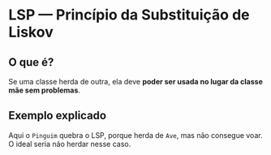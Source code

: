 # LSP — Princípio da Substituição de Liskov

## O que é?
Se uma classe herda de outra, ela deve **poder ser usada no lugar da classe mãe sem problemas**.

## Exemplo explicado
Aqui o `Pinguim` quebra o LSP, porque herda de `Ave`, mas não consegue voar. O ideal seria não herdar nesse caso.
